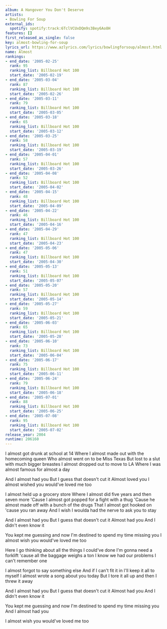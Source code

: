 ```yaml
---
album: A Hangover You Don't Deserve
artists:
- Bowling For Soup
external_ids:
  spotify: spotify:track:6TclVCUxDQm9s3Bey6Ao8H
features: []
first_released_as_single: false
key: almost-bowling-for-soup
lyrics_url: https://www.azlyrics.com/lyrics/bowlingforsoup/almost.html
name: Almost
rankings:
- end_date: '2005-02-25'
  rank: 95
  ranking_list: Billboard Hot 100
  start_date: '2005-02-19'
- end_date: '2005-03-04'
  rank: 87
  ranking_list: Billboard Hot 100
  start_date: '2005-02-26'
- end_date: '2005-03-11'
  rank: 79
  ranking_list: Billboard Hot 100
  start_date: '2005-03-05'
- end_date: '2005-03-18'
  rank: 65
  ranking_list: Billboard Hot 100
  start_date: '2005-03-12'
- end_date: '2005-03-25'
  rank: 58
  ranking_list: Billboard Hot 100
  start_date: '2005-03-19'
- end_date: '2005-04-01'
  rank: 57
  ranking_list: Billboard Hot 100
  start_date: '2005-03-26'
- end_date: '2005-04-08'
  rank: 52
  ranking_list: Billboard Hot 100
  start_date: '2005-04-02'
- end_date: '2005-04-15'
  rank: 48
  ranking_list: Billboard Hot 100
  start_date: '2005-04-09'
- end_date: '2005-04-22'
  rank: 46
  ranking_list: Billboard Hot 100
  start_date: '2005-04-16'
- end_date: '2005-04-29'
  rank: 47
  ranking_list: Billboard Hot 100
  start_date: '2005-04-23'
- end_date: '2005-05-06'
  rank: 47
  ranking_list: Billboard Hot 100
  start_date: '2005-04-30'
- end_date: '2005-05-13'
  rank: 51
  ranking_list: Billboard Hot 100
  start_date: '2005-05-07'
- end_date: '2005-05-20'
  rank: 57
  ranking_list: Billboard Hot 100
  start_date: '2005-05-14'
- end_date: '2005-05-27'
  rank: 59
  ranking_list: Billboard Hot 100
  start_date: '2005-05-21'
- end_date: '2005-06-03'
  rank: 65
  ranking_list: Billboard Hot 100
  start_date: '2005-05-28'
- end_date: '2005-06-10'
  rank: 73
  ranking_list: Billboard Hot 100
  start_date: '2005-06-04'
- end_date: '2005-06-17'
  rank: 75
  ranking_list: Billboard Hot 100
  start_date: '2005-06-11'
- end_date: '2005-06-24'
  rank: 79
  ranking_list: Billboard Hot 100
  start_date: '2005-06-18'
- end_date: '2005-07-01'
  rank: 88
  ranking_list: Billboard Hot 100
  start_date: '2005-06-25'
- end_date: '2005-07-08'
  rank: 95
  ranking_list: Billboard Hot 100
  start_date: '2005-07-02'
release_year: 2004
runtime: 206160
---
```

I almost got drunk at school at 14
Where I almost made out with the homecoming queen
Who almost went on to be Miss Texas
But lost to a slut with much bigger breastes
I almost dropped out to move to LA
Where I was almost famous for almost a day

And I almost had you
But I guess that doesn't cut it
Almost loved you
I almost wished you would've loved me too

I almost held up a grocery store
Where I almost did five years and then seven more
'Cause I almost got popped for a fight with a thug
'Cause he almost made off with a bunch of the drugs
That I almost got hooked on 'cause you ran away
And I wish I woulda had the nerve to ask you to stay

And I almost had you
But I guess that doesn't cut it
Almost had you
And I didn't even know it

You kept me guessing and now I'm destined
to spend my time missing you
I almost wish you would've loved me too

Here I go thinking about all the things I could've done
I'm gonna need a forklift 'cause all the baggage weighs a ton
I know we had our problems I can't remember one

I almost forgot to say something else
And if I can't fit it in I'll keep it all to myself
I almost wrote a song about you today
But I tore it all up and then I threw it away

And I almost had you
But I guess that doesn't cut it
Almost had you
And I didn't even know it

You kept me guessing and now I'm destined
to spend my time missing you
And I almost had you 

I almost wish you would've loved me too
